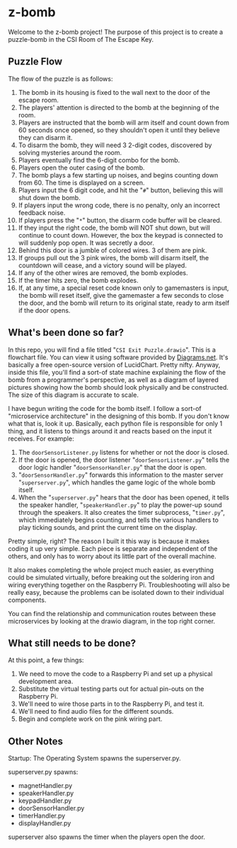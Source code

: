 # z-bomb

Welcome to the z-bomb project! The purpose of this project is to create a puzzle-bomb in the CSI Room of The Escape Key.

## Puzzle Flow
The flow of the puzzle is as follows:

1. The bomb in its housing is fixed to the wall next to the door of the escape room.
2. The players' attention is directed to the bomb at the beginning of the room.
3. Players are instructed that the bomb will arm itself and count down from 60 seconds once opened, so they shouldn't open it until they believe they can disarm it.
4. To disarm the bomb, they will need 3 2-digit codes, discovered by solving mysteries around the room.
5. Players eventually find the 6-digit combo for the bomb.
6. Players open the outer casing of the bomb.
7. The bomb plays a few starting up noises, and begins counting down from 60. The time is displayed on a screen.
8. Players input the 6 digit code, and hit the "`#`" button, believing this will shut down the bomb.
  1. If players input the wrong code, there is no penalty, only an incorrect feedback noise.
  2. If players press the "`*`" button, the disarm code buffer will be cleared.
9. If they input the right code, the bomb will NOT shut down, but will continue to count down. However, the box the keypad is connected to will suddenly pop open. It was secretly a door.
10. Behind this door is a jumble of colored wires. 3 of them are pink.
11. If groups pull out the 3 pink wires, the bomb will disarm itself, the countdown will cease, and a victory sound will be played.
  1. If any of the other wires are removed, the bomb explodes.
  2. If the timer hits zero, the bomb explodes.
12. If, at any time, a special reset code known only to gamemasters is input, the bomb will reset itself, give the gamemaster a few seconds to close the door, and the bomb will return to its original state, ready to arm itself if the door opens.

## What's been done so far?

In this repo, you will find a file titled "`CSI Exit Puzzle.drawio`". This is a flowchart file. You can view it using software provided by [Diagrams.net](https://www.diagrams.net/). It's basically a free open-source version of LucidChart. Pretty nifty. Anyway, inside this file, you'll find a sort-of state machine explaining the flow of the bomb from a programmer's perspective, as well as a diagram of layered pictures showing how the bomb should look physically and be constructed. The size of this diagram is accurate to scale.

I have begun writing the code for the bomb itself. I follow a sort-of "microservice architecture" in the designing of this bomb. If you don't know what that is, look it up. Basically, each python file is responsible for only 1 thing, and it listens to things around it and reacts based on the input it receives. For example:

1. The `doorSensorListener.py` listens for whether or not the door is closed.
2. If the door is opened, the door listener "`doorSensorListener.py`" tells the door logic handler "`doorSensorHandler.py`" that the door is open.
3. "`doorSensorHandler.py`" forwards this information to the master server "`superserver.py`", which handles the game logic of the whole bomb itself.
4. When the "`superserver.py`" hears that the door has been opened, it tells the speaker handler, "`speakerHandler.py`" to play the power-up sound through the speakers. It also creates the timer subprocess, "`timer.py`", which immediately begins counting, and tells the various handlers to play ticking sounds, and print the current time on the display.

Pretty simple, right? The reason I built it this way is because it makes coding it up very simple. Each piece is separate and independent of the others, and only has to worry about its little part of the overall machine.

It also makes completing the whole project much easier, as everything could be simulated virtually, before breaking out the soldering iron and wiring everything together on the Raspberry Pi. Troubleshooting will also be really easy, because the problems can be isolated down to their individual components.

You can find the relationship and communication routes between these microservices by looking at the drawio diagram, in the top right corner.

## What still needs to be done?

At this point, a few things:

1. We need to move the code to a Raspberry Pi and set up a physical development area.
2. Substitute the virtual testing parts out for actual pin-outs on the Raspberry Pi. 
3. We'll need to wire those parts in to the Raspberry Pi, and test it. 
4. We'll need to find audio files for the different sounds.
5. Begin and complete work on the pink wiring part.

## Other Notes

Startup:
The Operating System spawns the superserver.py.

superserver.py spawns:
- magnetHandler.py
- speakerHandler.py
- keypadHandler.py
- doorSensorHandler.py
- timerHandler.py
- displayHandler.py

superserver also spawns the timer when the players open the door.